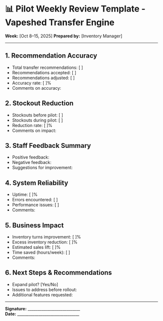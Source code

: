 # 📊 Pilot Weekly Review Template - Vapeshed Transfer Engine

**Week:** [Oct 8–15, 2025]
**Prepared by:** [Inventory Manager]

---

## 1. Recommendation Accuracy
- Total transfer recommendations: [ ]
- Recommendations accepted: [ ]
- Recommendations adjusted: [ ]
- Accuracy rate: [ ]%
- Comments on accuracy:

## 2. Stockout Reduction
- Stockouts before pilot: [ ]
- Stockouts during pilot: [ ]
- Reduction rate: [ ]%
- Comments on impact:

## 3. Staff Feedback Summary
- Positive feedback:
- Negative feedback:
- Suggestions for improvement:

## 4. System Reliability
- Uptime: [ ]%
- Errors encountered: [ ]
- Performance issues: [ ]
- Comments:

## 5. Business Impact
- Inventory turns improvement: [ ]%
- Excess inventory reduction: [ ]%
- Estimated sales lift: [ ]%
- Time saved (hours/week): [ ]
- Comments:

## 6. Next Steps & Recommendations
- Expand pilot? [Yes/No]
- Issues to address before rollout:
- Additional features requested:

---

**Signature:** ___________________________  
**Date:** ________________________________
